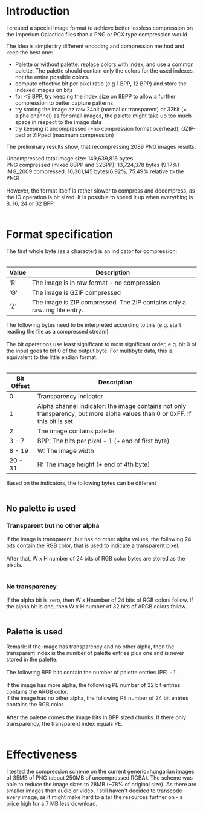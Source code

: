 # Introduction #

I created a special image format to achieve better lossless compression on the Imperium Galactica files than a PNG or PCX type compression would.

The idea is simple: try different encoding and compression method and keep the best one:

  * Palette or without palette: replace colors with index, and use a common palette. The palette should contain only the colors for the used indexes, not the entire possible colors.
  * compute effective bit per pixel ratio (e.g 1 BPP, 12 BPP) and store the indexed images on bits
  * for <9 BPP, try keeping the index size on 8BPP to allow a further compression to better capture patterns
  * try storing the image az raw 24bit (normal or transparent) or 32bit (= alpha channel) as  for small images, the palette might take up too much space in respect to the image data
  * try keeping it uncompressed (=no compression format overhead), GZIP-ped or ZIPped (maximum compression)

The preliminary results show, that recompressing 2089 PNG images results:

Uncompressed total image size: 149,639,816 bytes<br>
PNG compressed (mixed 8BPP and 32BPP): 13,724,378 bytes (9.17%)<br>
IMG_2009 compressed: 10,361,145 bytes(6.92%, 75.49% relative to the PNG)<br>
<br>
However, the format itself is rather slower to compress and decompress, as the IO operation is bit sized. It is possible to speed it up when everything is 8, 16, 24 or 32 BPP.<br>
<br>
<h1>Format specification</h1>

The first whole byte (as a character) is an indicator for compression:<br>
<br>
<table><thead><th> <b>Value</b> </th><th> <b>Description</b> </th></thead><tbody>
<tr><td> 'R'          </td><td> The image is in raw format - no compression </td></tr>
<tr><td> 'G'          </td><td> The image is GZIP compressed </td></tr>
<tr><td> 'Z'          </td><td> The image is ZIP compressed. The ZIP contains only a raw.img file entry. </td></tr></tbody></table>

The following bytes need to be interpreted according to this (e.g. start reading the file as a compressed stream)<br>
<br>
The bit operations use least significant to most significant order, e.g. bit 0 of the input goes to bit 0 of the output byte. For multibyte data, this is equivalent to the little endian format.<br>
<br>
<table><thead><th> <b>Bit Offset</b> </th><th> <b>Description</b> </th></thead><tbody>
<tr><td> 0                 </td><td> Transparency indicator </td></tr>
<tr><td> 1                 </td><td> Alpha channel indicator: the image contains not only transparency, but more alpha values than 0 or 0xFF. If this bit is set </td></tr>
<tr><td> 2                 </td><td> The image contains palette </td></tr>
<tr><td> 3 - 7             </td><td> BPP: The bits per pixel - 1 (+ end of first byte) </td></tr>
<tr><td> 8 - 19            </td><td> W: The image width </td></tr>
<tr><td> 20 - 31           </td><td> H: The image height (+ end of 4th byte) </td></tr></tbody></table>

Based on the indicators, the following bytes can be different<br>
<br>
<h2>No palette is used</h2>
<h3>Transparent but no other alpha</h3>
If the image is transparent, but has no other alpha values, the following 24 bits contain the RGB color, that is used to indicate a transparent pixel.<br>
<br>
After that, W x H number of 24 bits of RGB color bytes are stored as the pixels.<br>
<br>
<h3>No transparency</h3>
If the alpha bit is zero, then W x Hnumber of 24 bits of RGB colors follow. If the alpha bit is one, then W x H number of 32 bits of ARGB colors follow.<br>
<br>
<h2>Palette is used</h2>
Remark: if the image has transparency and no other alpha, then the transparent index is the number of palette entries plus one and is never stored in the palette.<br>
<br>
The following BPP bits contain the number of palette entries (PE) - 1.<br>
<br>
If the image has more alpha, the following PE number of 32 bit entries contains the ARGB color.<br>
If the image has no other alpha, the following PE number of 24 bit entries contains the RGB color.<br>
<br>
After the palette comes the image bits in BPP sized chunks. If there only transparency, the transparent index equals PE.<br>
<br>
<h1>Effectiveness</h1>

I tested the compression scheme on the current generic+hungarian images of 35MB of PNG (about 250MB of uncompressed RGBA). The scheme was able to reduce the image sizes to 28MB (~78% of original size). As there are smaller images than audio or video, I still haven't decided to transcode every image, as it might make hard to alter the resources further on - a price high for a 7 MB less download.